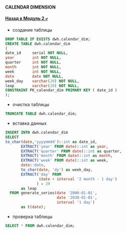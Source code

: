 #### CALENDAR DIMENSION

#### [Назад в Модуль 2 ⤶](/data/Module2/readme.md)

- создание таблицы

```sql
DROP TABLE IF EXISTS dwh.calendar_dim;
CREATE TABLE dwh.calendar_dim
(
date_id     serial NOT NULL,
year        int NOT NULL,
quarter     int NOT NULL,
month       int NOT NULL,
week        int NOT NULL,
date        date NOT NULL,
week_day    varchar(20) NOT NULL,
leap        varchar(20) NOT NULL,
CONSTRAINT PK_calendar_dim PRIMARY KEY ( date_id )
);
```

- очистка таблицы

```sql
TRUNCATE TABLE dwh.calendar_dim;
```

- вставка данных

```sql
INSERT INTO dwh.calendar_dim 
SELECT
to_char(date,'yyyymmdd')::int as date_id,  
       EXTRACT('year' FROM date)::int as year,
       EXTRACT('quarter' FROM date)::int as quarter,
       EXTRACT('month' FROM date)::int as month,
       EXTRACT('week' FROM date)::int as week,
       date::date,
       to_char(date, 'dy') as week_day,
       EXTRACT('day' FROM
               (date + interval '2 month - 1 day')
              ) = 29
       as leap
  FROM generate_series(date '2000-01-01',
                       date '2030-01-01',
                       interval '1 day')
       as t(date);
```

- проверка таблицы

```sql
SELECT * FROM dwh.calendar_dim; 
```